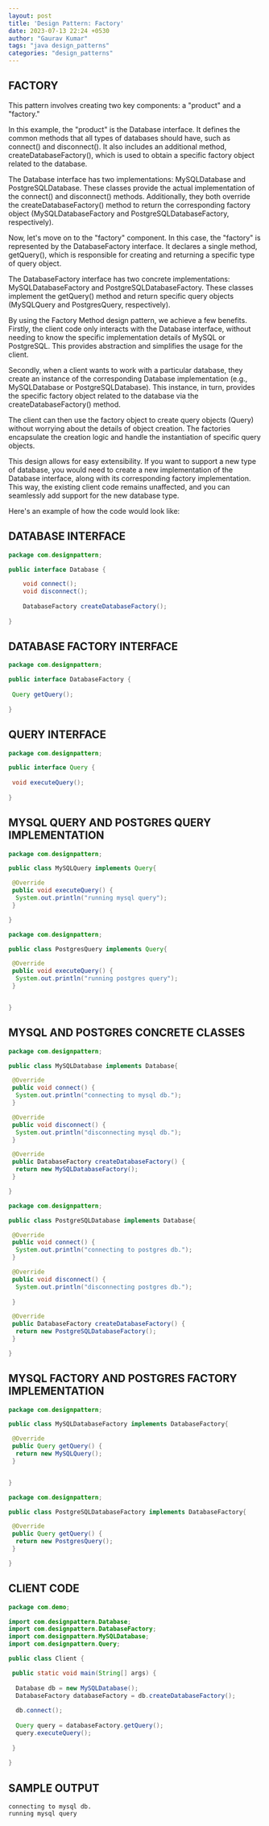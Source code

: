 ```yaml
---
layout: post
title: 'Design Pattern: Factory'
date: 2023-07-13 22:24 +0530
author: "Gaurav Kumar"
tags: "java design_patterns"
categories: "design_patterns"
---
```


## FACTORY

This pattern involves creating two key components: a "product" and a "factory."  

In this example, the "product" is the Database interface. It defines the common methods that all types of databases should have, such as connect() and disconnect(). It also includes an additional method, createDatabaseFactory(), which is used to obtain a specific factory object related to the database.  

The Database interface has two implementations: MySQLDatabase and PostgreSQLDatabase. These classes provide the actual implementation of the connect() and disconnect() methods. Additionally, they both override the createDatabaseFactory() method to return the corresponding factory object (MySQLDatabaseFactory and PostgreSQLDatabaseFactory, respectively).  

Now, let's move on to the "factory" component. In this case, the "factory" is represented by the DatabaseFactory interface. It declares a single method, getQuery(), which is responsible for creating and returning a specific type of query object.  

The DatabaseFactory interface has two concrete implementations: MySQLDatabaseFactory and PostgreSQLDatabaseFactory. These classes implement the getQuery() method and return specific query objects (MySQLQuery and PostgresQuery, respectively).  

By using the Factory Method design pattern, we achieve a few benefits. Firstly, the client code only interacts with the Database interface, without needing to know the specific implementation details of MySQL or PostgreSQL. This provides abstraction and simplifies the usage for the client.  

Secondly, when a client wants to work with a particular database, they create an instance of the corresponding Database implementation (e.g., MySQLDatabase or PostgreSQLDatabase). This instance, in turn, provides the specific factory object related to the database via the createDatabaseFactory() method.  

The client can then use the factory object to create query objects (Query) without worrying about the details of object creation. The factories encapsulate the creation logic and handle the instantiation of specific query objects.  

This design allows for easy extensibility. If you want to support a new type of database, you would need to create a new implementation of the Database interface, along with its corresponding factory implementation. This way, the existing client code remains unaffected, and you can seamlessly add support for the new database type.  

Here's an example of how the code would look like:

## DATABASE INTERFACE

```java
package com.designpattern;

public interface Database {

    void connect();
    void disconnect();
    
    DatabaseFactory createDatabaseFactory();
 
}
```

## DATABASE FACTORY INTERFACE

```java
package com.designpattern;

public interface DatabaseFactory {
 
 Query getQuery();
 
}
```

## QUERY INTERFACE

```java
package com.designpattern;

public interface Query {
 
 void executeQuery();
 
}
```

## MYSQL QUERY AND POSTGRES QUERY IMPLEMENTATION

```java
package com.designpattern;

public class MySQLQuery implements Query{

 @Override
 public void executeQuery() {
  System.out.println("running mysql query");
 }

}
```

```java
package com.designpattern;

public class PostgresQuery implements Query{

 @Override
 public void executeQuery() {
  System.out.println("running postgres query");
 }


}
```

## MYSQL AND POSTGRES CONCRETE CLASSES

```java
package com.designpattern;

public class MySQLDatabase implements Database{

 @Override
 public void connect() {
  System.out.println("connecting to mysql db.");
 }

 @Override
 public void disconnect() {
  System.out.println("disconnecting mysql db.");
 }

 @Override
 public DatabaseFactory createDatabaseFactory() {
  return new MySQLDatabaseFactory();
 }

}
```

```java
package com.designpattern;

public class PostgreSQLDatabase implements Database{

 @Override
 public void connect() {
  System.out.println("connecting to postgres db.");
 }

 @Override
 public void disconnect() {
  System.out.println("disconnecting postgres db.");
  
 }

 @Override
 public DatabaseFactory createDatabaseFactory() {
  return new PostgreSQLDatabaseFactory();
 }

}
```

## MYSQL FACTORY AND POSTGRES FACTORY IMPLEMENTATION

```java
package com.designpattern;

public class MySQLDatabaseFactory implements DatabaseFactory{

 @Override
 public Query getQuery() {
  return new MySQLQuery();
 }


}
```

```java
package com.designpattern;

public class PostgreSQLDatabaseFactory implements DatabaseFactory{

 @Override
 public Query getQuery() {
  return new PostgresQuery();
 }

}
```

## CLIENT CODE

```java
package com.demo;

import com.designpattern.Database;
import com.designpattern.DatabaseFactory;
import com.designpattern.MySQLDatabase;
import com.designpattern.Query;

public class Client {

 public static void main(String[] args) {
  
  Database db = new MySQLDatabase();
  DatabaseFactory databaseFactory = db.createDatabaseFactory();
  
  db.connect();
  
  Query query = databaseFactory.getQuery();
  query.executeQuery();
  
 }
 
}
```

## SAMPLE OUTPUT

```text
connecting to mysql db.
running mysql query
```
